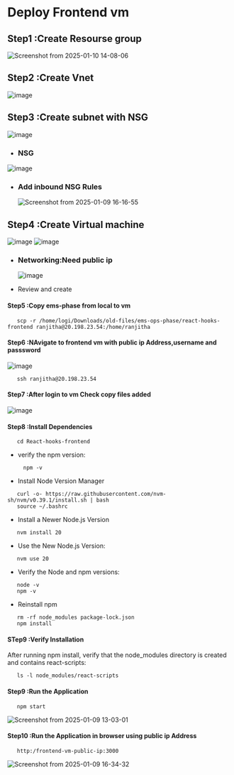 
# Deploy Frontend vm

## Step1 :Create Resourse group

![Screenshot from 2025-01-10 14-08-06](https://github.com/user-attachments/assets/58c1b951-56da-4d54-9a40-acf803a45b0f)


## Step2 :Create Vnet

![image](https://github.com/user-attachments/assets/39e9618a-ae0a-4be2-8138-48cf13ca151c)

## Step3 :Create subnet with NSG

![image](https://github.com/user-attachments/assets/a0123b3e-1ec7-48d5-8936-4f697e94ab0b)

- ### NSG

 ![image](https://github.com/user-attachments/assets/79da2233-8427-4b53-a1be-528a5301ba9b)

- ### Add inbound NSG Rules
  ![Screenshot from 2025-01-09 16-16-55](https://github.com/user-attachments/assets/7e47e2e3-ee54-461c-b7f4-85d173d6ca78)

## Step4 :Create Virtual machine

![image](https://github.com/user-attachments/assets/825422d3-1fac-413b-9f49-acf6ed1803e6)
![image](https://github.com/user-attachments/assets/82de9bca-88b3-4468-a066-b2431c2bb5a8)

- ### Networking:Need public ip

  ![image](https://github.com/user-attachments/assets/a2d1dbe8-986d-44cb-a223-7ab99e18a39d)

- Review and create

#### Step5 :Copy ems-phase from local to vm
```
   scp -r /home/logi/Downloads/old-files/ems-ops-phase/react-hooks-frontend ranjitha@20.198.23.54:/home/ranjitha
```
#### Step6 :NAvigate to frontend vm with public ip Address,username and passsword

![image](https://github.com/user-attachments/assets/31046edb-8e79-4a28-bce2-9f258dd089da)

```
   ssh ranjitha@20.198.23.54
```

#### Step7 :After login to vm Check copy files added

![image](https://github.com/user-attachments/assets/69a68496-0cf3-4a01-b169-0c6d6311558c)


#### Step8 :Install Dependencies

```
   cd React-hooks-frontend
```
- verify the npm version:
```
     npm -v
```
- Install Node Version Manager
```
   curl -o- https://raw.githubusercontent.com/nvm-sh/nvm/v0.39.1/install.sh | bash
   source ~/.bashrc
```
- Install a Newer Node.js Version
```
   nvm install 20
```
- Use the New Node.js Version:
```
   nvm use 20
```
- Verify the Node and npm versions:
```
   node -v
   npm -v
```
- Reinstall npm
```
   rm -rf node_modules package-lock.json
   npm install
```   
#### STep9 :Verify Installation

After running npm install, verify that the node_modules directory is created and contains react-scripts:
```
   ls -l node_modules/react-scripts
```
#### Step9 :Run the Application
 
```
   npm start
```    
![Screenshot from 2025-01-09 13-03-01](https://github.com/user-attachments/assets/18c3d80e-d04b-4c32-af18-4d6a76f9dd9d)



#### Step10 :Run the Application in browser using public ip Address

```
   http:/frontend-vm-public-ip:3000
```   
![Screenshot from 2025-01-09 16-34-32](https://github.com/user-attachments/assets/17242804-a242-40f8-a7b0-704078cc38ed)

